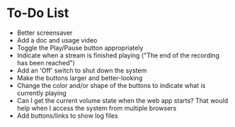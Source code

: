 To-Do List
==========

* Better screensaver
* Add a doc and usage video
* Toggle the Play/Pause button appropriately
* Indicate when a stream is finished playing ("The end of the recording has been reached")
* Add an 'Off' switch to shut down the system
* Make the buttons larger and better-looking
* Change the color and/or shape of the buttons to indicate what is currently playing
* Can I get the current volume state when the web app starts? That would help when
  I access the system from multiple browsers
* Add buttons/links to show log files

